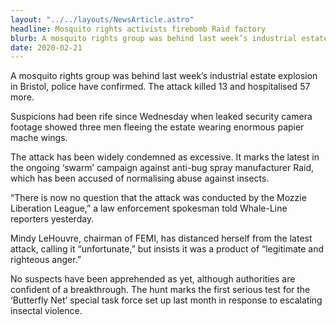 ```yaml
---
layout: "../../layouts/NewsArticle.astro"
headline: Mosquito rights activists firebomb Raid factory
blurb: A mosquito rights group was behind last week’s industrial estate explosion in Bristol, police have confirmed. The attack killed 13 and hospitalised 57 more.
date: 2020-02-21
---
```


A mosquito rights group was behind last week’s industrial estate explosion in Bristol, police have confirmed. The attack killed 13 and hospitalised 57 more.

Suspicions had been rife since Wednesday when leaked security camera footage showed three men fleeing the estate wearing enormous papier mache wings.

The attack has been widely condemned as excessive. It marks the latest in the ongoing ‘swarm’ campaign against anti-bug spray manufacturer Raid, which has been accused of normalising abuse against insects.

“There is now no question that the attack was conducted by the Mozzie Liberation League,” a law enforcement spokesman told Whale-Line reporters yesterday.

Mindy LeHouvre, chairman of FEMI, has distanced herself from the latest attack, calling it “unfortunate,” but insists it was a product of “legitimate and righteous anger.”

No suspects have been apprehended as yet, although authorities are confident of a breakthrough. The hunt marks the first serious test for the ‘Butterfly Net’ special task force set up last month in response to escalating insectal violence.
